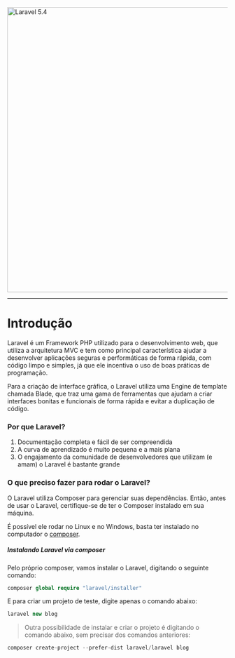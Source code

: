 <img src="http://i.imgur.com/TIlFmyE.png" alt="Laravel 5.4" width="650px">

<hr>

# Introdução

Laravel é um Framework PHP utilizado para o desenvolvimento web, que utiliza a arquitetura MVC e tem como principal característica ajudar a desenvolver aplicações seguras e performáticas de forma rápida, com código limpo e simples, já que ele incentiva o uso de boas práticas de programação.

Para a criação de interface gráfica, o Laravel utiliza uma Engine de template chamada Blade, que traz uma gama de ferramentas que ajudam a criar interfaces bonitas e funcionais de forma rápida e evitar a duplicação de código.

### Por que Laravel?

1. Documentação completa e fácil de ser compreendida
2. A curva de aprendizado é muito pequena e a mais plana
3. O engajamento da comunidade de desenvolvedores que utilizam (e amam) o Laravel é bastante grande

### O que preciso fazer para rodar o Laravel?

O Laravel utiliza Composer para gerenciar suas dependências. Então, antes de usar o Laravel, certifique-se de ter o Composer instalado em sua máquina.

É possível ele rodar no Linux e no Windows, basta ter instalado no computador o [composer](https://getcomposer.org/).

##### Instalando Laravel via composer

Pelo próprio composer, vamos instalar o Laravel, digitando o seguinte comando:

```PHP
composer global require "laravel/installer"
```

E para criar um projeto de teste, digite apenas o comando abaixo:

```PHP
laravel new blog
```
>Outra possibilidade de instalar e criar o projeto é digitando o comando abaixo, sem precisar dos comandos anteriores:

```PHP
composer create-project --prefer-dist laravel/laravel blog
```